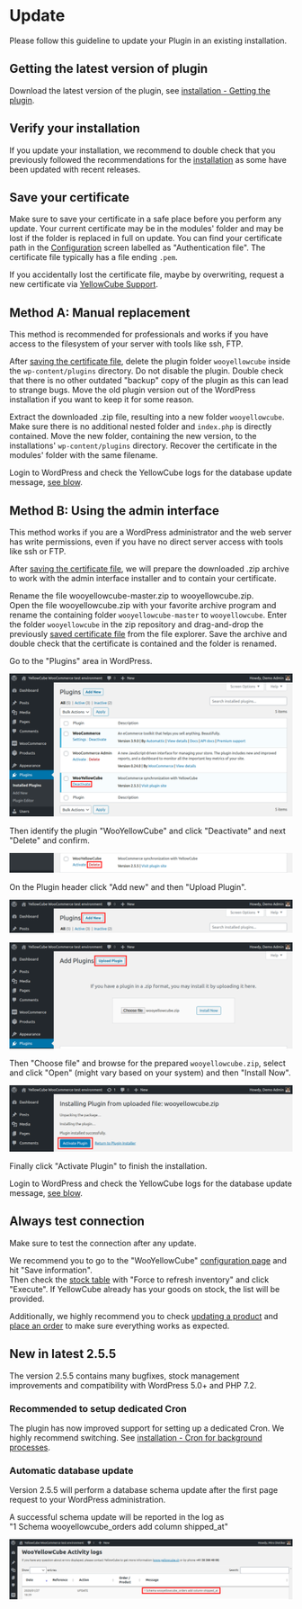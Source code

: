# Update

Please follow this guideline to update your Plugin in an existing installation.

## Getting the latest version of plugin
Download the latest version of the plugin, see [installation - Getting the plugin](installation.md#getting-the-plugin).

## Verify your installation
If you update your installation, we recommend to double check that you previously followed the recommendations for the [installation](installation.md) as some have been updated with recent releases.

## Save your certificate
Make sure to save your certificate in a safe place before you perform any update.
Your current certificate may be in the modules' folder and may be lost if the folder is replaced in full on update.
You can find your certificate path in the [Configuration](configuration.md#basic-configuration) screen labelled as "Authentication file".
The certificate file typically has a file ending `.pem`.

If you accidentally lost the certificate file, maybe by overwriting, request a new certificate via [YellowCube Support](README.md).

## Method A: Manual replacement
This method is recommended for professionals and works if you have access to the filesystem of your server with tools like ssh, FTP.

After [saving the certificate file](#save-your-certificate), delete the plugin folder `wooyellowcube` inside the `wp-content/plugins` directory. Do not disable the plugin.
Double check that there is no other outdated "backup" copy of the plugin as this can lead to strange bugs. Move the old plugin version out of the WordPress installation if you want to keep it for some reason.

Extract the downloaded .zip file, resulting into a new folder `wooyellowcube`. Make sure there is no additional nested folder and `index.php` is directly contained.
Move the new folder, containing the new version, to the installations' `wp-content/plugins` directory.
Recover the certificate in the modules' folder with the same filename.

Login to WordPress and check the YellowCube logs for the database update message, [see blow](#automatic-database-update).

## Method B: Using the admin interface
This method works if you are a WordPress administrator and the web server has write permissions, even if you have no direct server access with tools like ssh or FTP.

After [saving the certificate file](#save-your-certificate), we will prepare the downloaded .zip archive to work with the admin interface installer and to contain your certificate.

Rename the file wooyellowcube-master.zip to wooyellowcube.zip.  
Open the file wooyellowcube.zip with your favorite archive program and rename the containing folder `wooyellowcube-master` to `wooyellowcube`. Enter the folder `wooyellowcube` in the zip repository and drag-and-drop the previously [saved certificate file](#save-your-certificate) from the file explorer.
Save the archive and double check that the certificate is contained and the folder is renamed.

Go to the "Plugins" area in WordPress.

![](/assets/update-plugins-list.png)

Then identify the plugin "WooYellowCube" and click "Deactivate" and next "Delete" and confirm.

![](/assets/update-plugins-list-deactivated.png)

On the Plugin header click "Add new" and then "Upload Plugin".

![](/assets/update-plugins-list-add.png)

![](/assets/update-plugins-add-expand.png)

Then "Choose file" and browse for the prepared `wooyellowcube.zip`, select and click "Open" (might vary based on your system) and then "Install Now".

![](/assets/update-plugins-installing.png)

Finally click "Activate Plugin" to finish the installation.


Login to WordPress and check the YellowCube logs for the database update message, [see blow](#automatic-database-update).

## Always test connection
Make sure to test the connection after any update.

We recommend you to go to the "WooYellowCube" [configuration page](configuration.md#basic-configuration) and hit "Save information".  
Then check the [stock table](stock.md#stock-actions) with "Force to refresh inventory" and click "Execute". If YellowCube already has your goods on stock, the list will be provided.

Additionally, we highly recommend you to check [updating a product](products_admin.md#product-registration-and-update) and [place an order](orders_admin.md#) to make sure everything works as expected.


## New in latest 2.5.5
The version 2.5.5 contains many bugfixes, stock management improvements and compatibility with WordPress 5.0+ and PHP 7.2.

### Recommended to setup dedicated Cron
The plugin has now improved support for setting up a dedicated Cron. We highly recommend switching.
See [installation - Cron for background processes](installation.md#cron-for-background-processes).

### Automatic database update
Version 2.5.5 will perform a database schema update after the first page request to your WordPress administration.

A successful schema update will be reported in the log as  
"1 Schema wooyellowcube_orders add column shipped_at"

![](/assets/update-log-schema.png)


